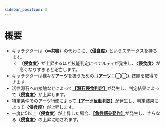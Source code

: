 ```yaml
---
sidebar_position: 3
---
```


# 概要

- キャラクターは<b>〈∞共鳴〉</b>の代わりに、<u>**〈侵食度〉**</u>というステータスを持ちます。
  - <b>〈侵食度〉</b>が上昇するほど技能判定にペナルティが発生し、<b>〈侵食度〉</b>が高くなりすぎると死亡します。
- キャラクターは様々な<b>アーツ</b>を扱うための<u>**〈アーツ：◯◯〉**</u>技能を取得できます。
- 活性源石への接触などによって<u>**【源石侵食判定】**</u>が発生し、判定結果によって<b>〈侵食度〉</b>が上昇します。
- 特定条件でのアーツ行使によって<u>**【アーツ反動判定】**</u>が発生し、判定結果によって<b>〈侵食度〉</b>が上昇します。
- 一度に5以上<b>〈侵食度〉</b>が上昇した場合、<u>**【急性感染発作】**</u>が発生し、さらなる<b>〈侵食度〉</b>の上昇に晒されます。
